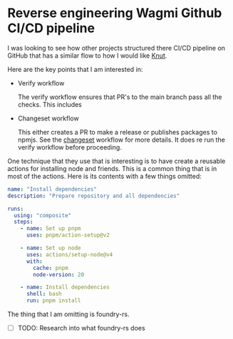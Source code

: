 # Reverse engineering Wagmi Github CI/CD pipeline

I was looking to see how other projects structured there CI/CD pipeline on GitHub that has a similar flow to how I would like [Knut].

[Knut]: https://github.com/jlrickert/knutjs

Here are the key points that I am interested in:

- Verify workflow

  The verify workflow ensures that PR's to the main branch pass all the checks. This includes

- Changeset workflow

  This either creates a PR to make a release or publishes packages to npmjs. See the [changeset](../362) workflow for more details. It does re run the verify workflow before proceeding.

One technique that they use that is interesting is to have create a reusable actions for installing node and friends. This is a common thing that is in most of the actions. Here is its contents with a few things omitted:

```yaml
name: "Install dependencies"
description: "Prepare repository and all dependencies"

runs:
  using: "composite"
  steps:
    - name: Set up pnpm
      uses: pnpm/action-setup@v2

    - name: Set up node
      uses: actions/setup-node@v4
      with:
        cache: pnpm
        node-version: 20

    - name: Install dependencies
      shell: bash
      run: pnpm install
```

The thing that I am omitting is foundry-rs.

- [ ] TODO: Research into what foundry-rs does
